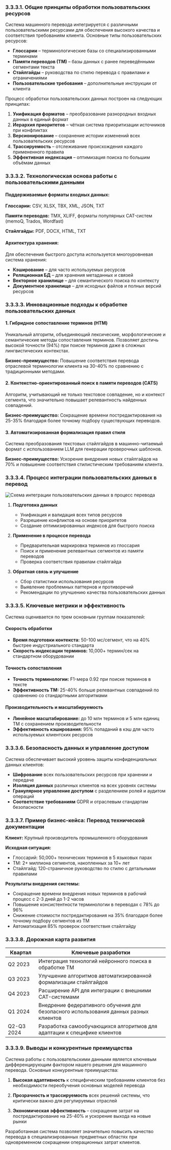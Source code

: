 ### 3.3.3.1. Общие принципы обработки пользовательских ресурсов

Система машинного перевода интегрируется с различными пользовательскими ресурсами для обеспечения высокого качества и соответствия требованиям клиента. Основные типы пользовательских ресурсов:

- **Глоссарии** – терминологические базы со специализированными терминами
- **Памяти переводов (ТМ)** – базы данных с ранее переведёнными сегментами текста
- **Стайлгайды** – руководства по стилю перевода с правилами и ограничениями
- **Пользовательские требования** – дополнительные инструкции от клиента

Процесс обработки пользовательских данных построен на следующих принципах:

1. **Унификация форматов** – преобразование разнородных входных данных в единый формат
2. **Иерархия приоритетов** – чёткая система приоритизации источников при конфликтах
3. **Версионирование** – сохранение истории изменений всех пользовательских ресурсов
4. **Трассируемость** – отслеживание происхождения каждого примененного правила
5. **Эффективная индексация** – оптимизация поиска по большим объёмам данных

### 3.3.3.2. Технологическая основа работы с пользовательскими данными

#### Поддерживаемые форматы входных данных:

**Глоссарии:** CSV, XLSX, TBX, XML, JSON, TXT

**Памяти переводов:** TMX, XLIFF, форматы популярных CAT-систем (memoQ, Trados, Wordfast)

**Стайлгайды:** PDF, DOCX, HTML, TXT

#### Архитектура хранения:

Для обеспечения быстрого доступа используется многоуровневая система хранения:

- **Кэширование** – для часто используемых ресурсов
- **Реляционная БД** – для хранения метаданных и связей
- **Векторное хранилище** – для семантического поиска по контексту
- **Документное хранилище** – для исходных файлов и полных версий ресурсов

### 3.3.3.3. Инновационные подходы к обработке пользовательских данных

#### 1. Гибридное сопоставление терминов (HTM)

Уникальный алгоритм, объединяющий лексические, морфологические и семантические методы сопоставления терминов. Позволяет достичь высокой точности (94%) при поиске терминов даже в сложных лингвистических контекстах.

**Бизнес-преимущество:** Повышение соответствия перевода отраслевой терминологии клиента на 30-40% по сравнению с традиционными методами.

#### 2. Контекстно-ориентированный поиск в памяти переводов (CATS)

Алгоритм, учитывающий не только текстовое совпадение, но и контекст сегмента, что значительно повышает релевантность найденных совпадений.

**Бизнес-преимущество:** Сокращение времени постредактирования на 25-35% благодаря более точному подбору существующих переводов.

#### 3. Автоматизированная формализация правил стиля

Система преобразования текстовых стайлгайдов в машинно-читаемый формат с использованием LLM для генерации проверочных шаблонов.

**Бизнес-преимущество:** Ускорение внедрения новых стайлгайдов на 70% и повышение соответствия стилистическим требованиям клиента.

### 3.3.3.4. Процесс интеграции пользовательских данных в перевод

![Схема интеграции пользовательских данных в процесс перевода](https://claude.ai/chat/integration_flow.png)

1. **Подготовка данных**
    
    - Унификация и валидация всех типов ресурсов
    - Разрешение конфликтов на основе приоритетов
    - Создание оптимизированных индексов для быстрого поиска
2. **Применение в процессе перевода**
    
    - Предварительная маркировка терминов из глоссария
    - Поиск и применение релевантных сегментов из памяти переводов
    - Проверка соответствия правилам стайлгайда
3. **Обратная связь и улучшение**
    
    - Сбор статистики использования ресурсов
    - Выявление проблемных паттернов и противоречий
    - Рекомендации по улучшению качества пользовательских данных

### 3.3.3.5. Ключевые метрики и эффективность

Система оценивается по трем основным группам показателей:

#### Скорость обработки

- **Время подготовки контекста:** 50-100 мс/сегмент, что на 40% быстрее индустриального стандарта
- **Скорость индексации терминов:** 10,000+ термин/сек на стандартном оборудовании

#### Точность сопоставления

- **Точность терминологии:** F1-мера 0.92 при поиске терминов в тексте
- **Эффективность TM:** 25-40% больше релевантных совпадений по сравнению со стандартными алгоритмами

#### Производительность и масштабируемость

- **Линейное масштабирование:** до 10 млн терминов и 5 млн единиц TM с сохранением производительности
- **Эффективность кэширования:** 95% попаданий в кэш для часто используемых клиентских ресурсов

### 3.3.3.6. Безопасность данных и управление доступом

Система обеспечивает высокий уровень защиты конфиденциальных данных клиентов:

- **Шифрование** всех пользовательских ресурсов при хранении и передаче
- **Изоляция данных** различных клиентов на всех уровнях системы
- **Гранулярное управление доступом** с разделением ролей и аудитом операций
- **Соответствие требованиям** GDPR и отраслевым стандартам безопасности

### 3.3.3.7. Пример бизнес-кейса: Перевод технической документации

**Клиент:** Крупный производитель промышленного оборудования

**Исходная ситуация:**

- Глоссарий: 50,000+ технических терминов в 5 языковых парах
- TM: 2+ миллиона сегментов, накопленных за 10+ лет
- Стайлгайд: 120-страничное руководство по стилю с детальными правилами

**Результаты внедрения системы:**

- Сокращение времени внедрения новых терминов в рабочий процесс с 2-3 дней до 1-2 часов
- Повышение консистентности терминологии в переводах с 78% до 96%
- Снижение стоимости постредактирования на 35% благодаря более точному подбору сегментов из TM
- Автоматизация 85% проверок соответствия стайлгайду

### 3.3.3.8. Дорожная карта развития

|Квартал|Ключевые разработки|
|---|---|
|Q2 2023|Интеграция технологий нейронного поиска в обработке ТМ|
|Q3 2023|Улучшение алгоритмов автоматизированной формализации стайлгайдов|
|Q4 2023|Расширение API для интеграции с внешними CAT-системами|
|Q1 2024|Внедрение федеративного обучения для безопасного использования данных разных клиентов|
|Q2-Q3 2024|Разработка самообучающихся алгоритмов для адаптации к специфике клиентов|

### 3.3.3.9. Выводы и конкурентные преимущества

Система работы с пользовательскими данными является ключевым дифференцирующим фактором нашего решения для машинного перевода. Основные конкурентные преимущества:

1. **Высокая адаптивность** к специфическим требованиям клиентов без необходимости переобучения основных моделей перевода
    
2. **Прозрачность и трассируемость** всех решений системы, что критически важно для регулируемых отраслей
    
3. **Экономическая эффективность** – сокращение затрат на постредактирование на 25-40% и ускорение выхода на новые рынки
    

Разработанная система позволяет значительно повысить качество перевода в специализированных предметных областях при одновременном сокращении операционных затрат клиентов.